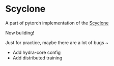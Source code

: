 # Scyclone
A part of pytorch implementation of the [Scyclone](https://arxiv.org/abs/2005.03334)

Now buliding!

Just for practice, maybe there are a lot of bugs ~

- Add hydra-core config
- Add distributed training